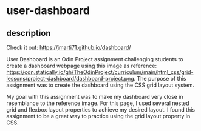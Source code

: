 # user-dashboard

## description

Check it out: https://jmarti71.github.io/dashboard/

User Dashboard is an Odin Project assignment challenging students to create a dashboard webpage using this image as reference:
https://cdn.statically.io/gh/TheOdinProject/curriculum/main/html_css/grid-lessons/project-dashboard/dashboard-project.png. The purpose of this assignment was to create the dashboard using the CSS grid layout system.

My goal with this assignment was to make my dashboard very close in resemblance to the reference image. For this page, I used several nested grid and flexbox layout properties to achieve my desired layout. I found this assignment to be a great way to practice using the grid layout property in CSS.